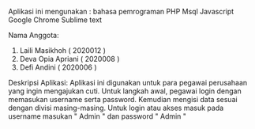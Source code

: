 Aplikasi ini mengunakan : 
bahasa pemrograman PHP
Msql
Javascript
Google Chrome
Sublime text 

Nama Anggota: 
1. Laili Masikhoh ( 2020012 )
2. Deva Opia Apriani ( 2020008 )
3. Defi Andini ( 2020006 ) 

Deskripsi Aplikasi: 
Aplikasi ini digunakan untuk para pegawai perusahaan yang ingin mengajukan cuti. Untuk langkah awal, pegawai login dengan memasukan username serta password. Kemudian mengisi data sesuai dengan divisi masing-masing. Untuk login atau akses masuk pada username masukan " Admin "  dan password " Admin "
